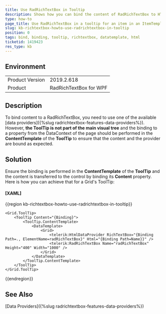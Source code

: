 ```yaml
---
title: Use RadRichTextBox in Tooltip
description: Shows how you can bind the content of RadRichTextBox to HTML when the control is defined in a ToolTip.
type: how-to
page_title: Use RadRichTextBox in a tooltip for an item in an ItemTemplate to show HTML content
slug: kb-richtextbox-howto-use-radrichtextbox-in-tooltip
position: 0
tags: bind, binding, tooltip, richtextbox, datatemplate, html
ticketid: 1419423
res_type: kb
---
```


## Environment
<table>
    <tbody>
	    <tr>
	    	<td>Product Version</td>
	    	<td>2019.2.618</td>
	    </tr>
	    <tr>
	    	<td>Product</td>
	    	<td>RadRichTextBox for WPF</td>
	    </tr>
    </tbody>
</table>


## Description
To bind content to a RadRichTextBox, you need to use one of the available [data providers]({%slug radrichtextbox-features-data-providers%}). However, **the ToolTip is not part of the main visual tree** and the binding to a property from the DataContext of the page should be performed in the **ContentTemplate** of the **ToolTip** to ensure that the content and the provider are bound as expected.



## Solution
Ensure the binding is performed in the **ContentTemplate** of the **ToolTip** and the content is transferred to the control by binding its **Content** property. Here is how you can achieve that for a Grid's ToolTip:

#### __[XAML]__
{{region kb-richtextbox-howto-use-radrichtextbox-in-tooltip}}

    <Grid.ToolTip>
        <ToolTip Content="{Binding}">
            <ToolTip.ContentTemplate>
                <DataTemplate>
                    <Grid>
                        <telerik:HtmlDataProvider RichTextBox="{Binding Path=., ElementName=radRichTextBox}" Html="{Binding Path=Name}}" />
                        <telerik:RadRichTextBox Name="radRichTextBox"  Height="400" Width="1000" />
                    </Grid>
                </DataTemplate>
            </ToolTip.ContentTemplate>
        </ToolTip>
    </Grid.ToolTip>
{{endregion}}

## See Also

[Data Providers]({%slug radrichtextbox-features-data-providers%})